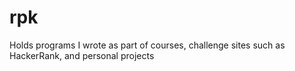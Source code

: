 # rpk
 Holds programs I wrote as part of courses, challenge sites such as HackerRank, and personal projects
